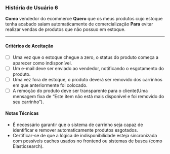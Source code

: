 ### História de Usuário 6

**Como** vendedor do ecommerce
**Quero** que os meus produtos cujo estoque tenha acabado saiam automaticamente de comercialização
**Para**  evitar realizar vendas de produtos que não possuo em estoque.

---

#### Critérios de Aceitação

- [ ] Uma vez que o estoque chegue a zero, o status do produto começa a aparecer como indisponível.
- [ ] Um e-mail deve ser enviado ao vendedor, notificando o esgotamento do produto.
- [ ] Uma vez fora de estoque, o produto deverá ser removido dos carrinhos em que anteriormente foi colocado.
- [ ] A remoção do produto deve ser transparente para o cliente(Uma mensagem fixa de “Este item não está mais disponível e foi removido do seu carrinho”).

#### Notas Técnicas

- É necessário garantir que o sistema de carrinho seja capaz de identificar e remover automaticamente produtos esgotados.
- Certificar-se de que a lógica de indisponibilidade esteja sincronizada com possíveis caches usados no frontend ou sistemas de busca (como Elasticsearch).
  